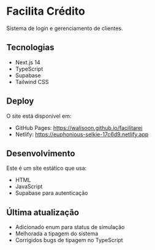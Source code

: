 # Facilita Crédito

Sistema de login e gerenciamento de clientes.

## Tecnologias

- Next.js 14
- TypeScript
- Supabase
- Tailwind CSS

## Deploy

O site está disponível em:
- GitHub Pages: https://walisoon.github.io/facilitarei
- Netlify: https://euphonious-selkie-17c6d9.netlify.app

## Desenvolvimento

Este é um site estático que usa:
- HTML
- JavaScript
- Supabase para autenticação

## Última atualização

- Adicionado enum para status de simulação
- Melhorada a tipagem do sistema
- Corrigidos bugs de tipagem no TypeScript

